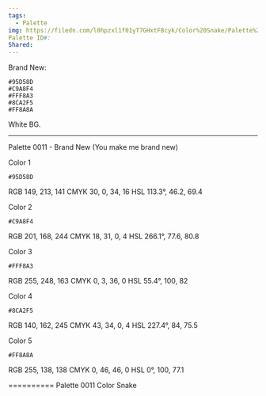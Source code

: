 ```yaml
---
tags:
  - Palette
img: https://filedn.com/l0hpzxl1f01yT7GHxtF8cyk/Color%20Snake/Palette%20Thumbnails/Color%20Snake%20Palette%200011%20(1920).png
Palette ID#: 
Shared:
---
```

 Brand New:
```palette
#95D58D
#C9A8F4
#FFF8A3
#8CA2F5
#FF8A8A
```

White BG.


---

Palette 0011 -  Brand New (You make me brand new)

Color 1
```palette
#95D58D
```
RGB 149, 213, 141
CMYK	30, 0, 34, 16
HSL	113.3°, 46.2, 69.4

Color 2
```palette
#C9A8F4
```
RGB 201, 168, 244
CMYK	18, 31, 0, 4
HSL	266.1°, 77.6, 80.8

Color 3
```palette
#FFF8A3
```
RGB 255, 248, 163
CMYK	0, 3, 36, 0
HSL	55.4°, 100, 82

Color 4
```palette
#8CA2F5
```
RGB 140, 162, 245
CMYK	43, 34, 0, 4
HSL	227.4°, 84, 75.5

Color 5
```palette
#FF8A8A
```
RGB 255, 138, 138
CMYK	0, 46, 46, 0
HSL	0°, 100, 77.1


==========
Palette 0011
Color Snake